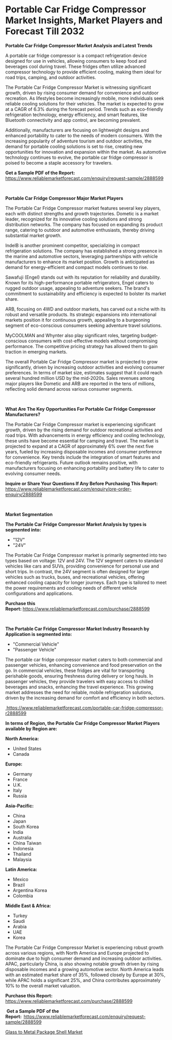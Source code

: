 <p><h1>Portable Car Fridge Compressor Market Insights, Market Players and Forecast Till 2032</h1></p><p><strong>Portable Car Fridge Compressor Market Analysis and Latest Trends</strong></p>
<p><p>A portable car fridge compressor is a compact refrigeration device designed for use in vehicles, allowing consumers to keep food and beverages cool during travel. These fridges often utilize advanced compressor technology to provide efficient cooling, making them ideal for road trips, camping, and outdoor activities. </p><p>The Portable Car Fridge Compressor Market is witnessing significant growth, driven by rising consumer demand for convenience and outdoor recreation. As lifestyles become increasingly mobile, more individuals seek reliable cooling solutions for their vehicles. The market is expected to grow at a CAGR of 6.3% during the forecast period. Trends such as eco-friendly refrigeration technology, energy efficiency, and smart features, like Bluetooth connectivity and app control, are becoming prevalent. </p><p>Additionally, manufacturers are focusing on lightweight designs and enhanced portability to cater to the needs of modern consumers. With the increasing popularity of adventure tourism and outdoor activities, the demand for portable cooling solutions is set to rise, creating new opportunities for innovation and expansion within the market. As automotive technology continues to evolve, the portable car fridge compressor is poised to become a staple accessory for travelers.</p></p>
<p><strong>Get a Sample PDF of the Report:&nbsp;</strong> <a href="https://www.reliablemarketforecast.com/enquiry/request-sample/2888599?utm_campaign=2284&utm_medium=2&utm_source=Github&utm_content=ia&utm_term=14032025&utm_id=portable-car-fridge-compressor">https://www.reliablemarketforecast.com/enquiry/request-sample/2888599</a></p>
<p>&nbsp;</p>
<p><strong>Portable Car Fridge Compressor Major Market Players</strong></p>
<p><p>The Portable Car Fridge Compressor market features several key players, each with distinct strengths and growth trajectories. Dometic is a market leader, recognized for its innovative cooling solutions and strong distribution networks. The company has focused on expanding its product range, catering to outdoor and automotive enthusiasts, thereby driving substantial market growth. </p><p>IndelB is another prominent competitor, specializing in compact refrigeration solutions. The company has established a strong presence in the marine and automotive sectors, leveraging partnerships with vehicle manufacturers to enhance its market position. Growth is anticipated as demand for energy-efficient and compact models continues to rise.</p><p>Sawafuji (Engel) stands out with its reputation for reliability and durability. Known for its high-performance portable refrigerators, Engel caters to rugged outdoor usage, appealing to adventure seekers. The brand's commitment to sustainability and efficiency is expected to bolster its market share.</p><p>ARB, focusing on 4WD and outdoor markets, has carved out a niche with its robust and versatile products. Its strategic expansions into international markets position it for continuous growth, appealing to a burgeoning segment of eco-conscious consumers seeking adventure travel solutions.</p><p>MyCOOLMAN and Whynter also play significant roles, targeting budget-conscious consumers with cost-effective models without compromising performance. The competitive pricing strategy has allowed them to gain traction in emerging markets.</p><p>The overall Portable Car Fridge Compressor market is projected to grow significantly, driven by increasing outdoor activities and evolving consumer preferences. In terms of market size, estimates suggest that it could reach several hundred million USD by the mid-2020s. Sales revenues among major players like Dometic and ARB are reported in the tens of millions, reflecting solid demand across various consumer segments.</p></p>
<p>&nbsp;</p>
<p><strong>What Are The Key Opportunities For Portable Car Fridge Compressor Manufacturers?</strong></p>
<p><p>The Portable Car Fridge Compressor market is experiencing significant growth, driven by the rising demand for outdoor recreational activities and road trips. With advancements in energy efficiency and cooling technology, these units have become essential for camping and travel. The market is projected to expand at a CAGR of approximately 6% over the next five years, fueled by increasing disposable incomes and consumer preference for convenience. Key trends include the integration of smart features and eco-friendly refrigerants. Future outlook remains positive, with manufacturers focusing on enhancing portability and battery life to cater to evolving consumer needs.</p></p>
<p><strong>Inquire or Share Your Questions If Any Before Purchasing This Report:</strong> <a href="https://www.reliablemarketforecast.com/enquiry/pre-order-enquiry/2888599?utm_campaign=2284&utm_medium=2&utm_source=Github&utm_content=ia&utm_term=14032025&utm_id=portable-car-fridge-compressor">https://www.reliablemarketforecast.com/enquiry/pre-order-enquiry/2888599</a></p>
<p>&nbsp;</p>
<p><strong>Market Segmentation</strong></p>
<p><strong>The Portable Car Fridge Compressor Market Analysis by types is segmented into:</strong></p>
<p><ul><li>"12V"</li><li>"24V"</li></ul></p>
<p><p>The Portable Car Fridge Compressor market is primarily segmented into two types based on voltage: 12V and 24V. The 12V segment caters to standard vehicles like cars and SUVs, providing convenience for personal use and short trips. In contrast, the 24V segment is often designed for larger vehicles such as trucks, buses, and recreational vehicles, offering enhanced cooling capacity for longer journeys. Each type is tailored to meet the power requirements and cooling needs of different vehicle configurations and applications.</p></p>
<p><strong>Purchase this Report:&nbsp;</strong><a href="https://www.reliablemarketforecast.com/purchase/2888599?utm_campaign=2284&utm_medium=2&utm_source=Github&utm_content=ia&utm_term=14032025&utm_id=portable-car-fridge-compressor">https://www.reliablemarketforecast.com/purchase/2888599</a></p>
<p>&nbsp;</p>
<p><strong>The Portable Car Fridge Compressor Market Industry Research by Application is segmented into:</strong></p>
<p><ul><li>"Commercial Vehicle"</li><li>"Passenger Vehicle"</li></ul></p>
<p><p>The portable car fridge compressor market caters to both commercial and passenger vehicles, enhancing convenience and food preservation on the go. In commercial vehicles, these fridges are vital for transporting perishable goods, ensuring freshness during delivery or long hauls. In passenger vehicles, they provide travelers with easy access to chilled beverages and snacks, enhancing the travel experience. This growing market addresses the need for reliable, mobile refrigeration solutions, driven by the increasing demand for comfort and efficiency in both sectors.</p></p>
<p><a href="https://www.reliablemarketforecast.com/portable-car-fridge-compressor-r2888599?utm_campaign=2284&utm_medium=2&utm_source=Github&utm_content=ia&utm_term=14032025&utm_id=portable-car-fridge-compressor">&nbsp;https://www.reliablemarketforecast.com/portable-car-fridge-compressor-r2888599</a></p>
<p><strong>In terms of Region, the Portable Car Fridge Compressor Market Players available by Region are:</strong></p>
<p>
    <p> <strong> North America: </strong>
        <ul>
            <li>United States</li>
            <li>Canada</li>
        </ul>
        </p> 
    <p> <strong> Europe: </strong>
        <ul>
            <li>Germany</li>
            <li>France</li>
            <li>U.K.</li>
            <li>Italy</li>
            <li>Russia</li>
        </ul>
        </p> 
    <p> <strong> Asia-Pacific: </strong>
        <ul>
            <li>China</li>
            <li>Japan</li>
            <li>South Korea</li>
            <li>India</li>
            <li>Australia</li>
            <li>China Taiwan</li>
            <li>Indonesia</li>
            <li>Thailand</li>
            <li>Malaysia</li>
        </ul>
        </p> 
    <p> <strong> Latin America: </strong>
        <ul>
            <li>Mexico</li>
            <li>Brazil</li>
            <li>Argentina Korea</li>
            <li>Colombia</li>
        </ul>
        </p> 
    <p> <strong> Middle East & Africa: </strong>
        <ul>
            <li>Turkey</li>
            <li>Saudi</li>
            <li>Arabia</li>
            <li>UAE</li>
            <li>Korea</li>
        </ul>
    </p>
    </p>
<p><p>The Portable Car Fridge Compressor Market is experiencing robust growth across various regions, with North America and Europe projected to dominate due to high consumer demand and increasing outdoor activities. APAC, particularly China, is also showing notable growth driven by rising disposable incomes and a growing automotive sector. North America leads with an estimated market share of 35%, followed closely by Europe at 30%, while APAC holds a significant 25%, and China contributes approximately 10% to the overall market valuation.</p></p>
<p><strong>Purchase this Report: </strong><a href="https://www.reliablemarketforecast.com/purchase/2888599?utm_campaign=2284&utm_medium=2&utm_source=Github&utm_content=ia&utm_term=14032025&utm_id=portable-car-fridge-compressor">https://www.reliablemarketforecast.com/purchase/2888599</a></p>
<p>&nbsp;<strong>Get a Sample PDF of the Report:&nbsp;&nbsp;</strong><a href="https://www.reliablemarketforecast.com/enquiry/request-sample/2888599?utm_campaign=2284&utm_medium=2&utm_source=Github&utm_content=ia&utm_term=14032025&utm_id=portable-car-fridge-compressor">https://www.reliablemarketforecast.com/enquiry/request-sample/2888599</a></p>
<p><strong></strong></p>
<p><p><a href="https://github.com/WashimHussain441/Market-Research-Report-List-1/blob/main/glass-to-metal-package-shell-market.md?utm_campaign=2284&utm_medium=2&utm_source=Github&utm_content=ia&utm_term=14032025&utm_id=portable-car-fridge-compressor">Glass to Metal Package Shell Market</a></p></p>